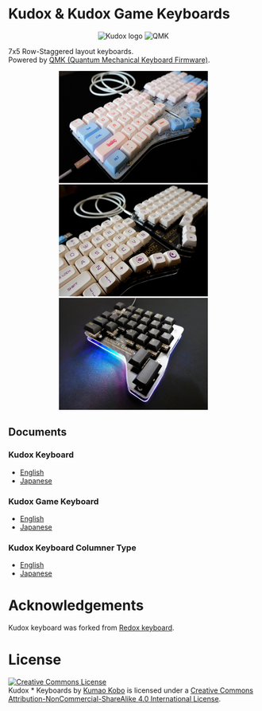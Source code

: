 # Kudox & Kudox Game Keyboards

<p align="center">
<img src="img/kudox.png" alt="Kudox logo" width="600"/>
<img src="img/qmk-badge-dark.png" alt="QMK" width="145"/>
</p>


7x5 Row-Staggered layout keyboards.  
Powered by [QMK (Quantum Mechanical Keyboard Firmware)](https://github.com/qmk/qmk_firmware).


<p align="center">
<img src="img/kudox-rev3-image3.jpg" alt="Kudox rev3 image" width="300"/>
<img src="img/kudox-rev3-image4.jpg" alt="Kudox rev3 image" width="300"/>
<img src="img/kudox-game-led1.jpg" alt="Kudox Game Rev2 image" width="300"/>
</p>


## Documents

### Kudox Keyboard
- [English](./kudox/README.md)
- [Japanese](./kudox/README.ja.md)

### Kudox Game Keyboard
- [English](./kudox-game/README.md)
- [Japanese](./kudox-game/README.ja.md)

### Kudox Keyboard Columner Type
- [English](./kudox-columner/README.md)
- [Japanese](./kudox-columner/README.ja.md)

# Acknowledgements

Kudox keyboard was forked from [Redox keyboard](https://github.com/mattdibi/redox-keyboard).

# License

<a rel="license" href="http://creativecommons.org/licenses/by-nc-sa/4.0/"><img alt="Creative Commons License" style="border-width:0" src="https://i.creativecommons.org/l/by-nc-sa/4.0/88x31.png" /></a><br /><span xmlns:dct="http://purl.org/dc/terms/" property="dct:title">Kudox * Keyboards</span> by <a xmlns:cc="http://creativecommons.org/ns#" href="https://github.com/kumaokobo" property="cc:attributionName" rel="cc:attributionURL">Kumao Kobo</a> is licensed under a <a rel="license" href="http://creativecommons.org/licenses/by-nc-sa/4.0/">Creative Commons Attribution-NonCommercial-ShareAlike 4.0 International License</a>.
